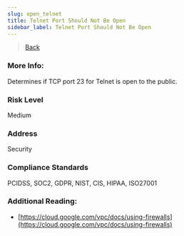 ```yaml
---
slug: open_telnet
title: Telnet Port Should Not Be Open
sidebar_label: Telnet Port Should Not Be Open
---
```

> [Back](../../gcpvpcmonitoring)

### More Info:
Determines if TCP port 23 for Telnet is open to the public.

### Risk Level
Medium

### Address
Security

### Compliance Standards
PCIDSS, SOC2, GDPR, NIST, CIS, HIPAA, ISO27001

### Additional Reading:
- [https://cloud.google.com/vpc/docs/using-firewalls](https://cloud.google.com/vpc/docs/using-firewalls) 
